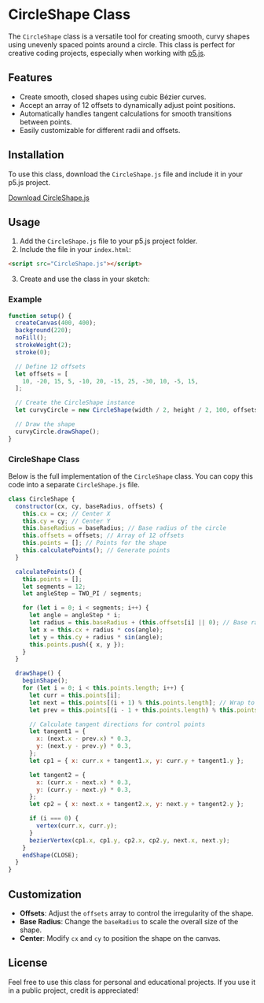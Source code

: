 # CircleShape Class

The `CircleShape` class is a versatile tool for creating smooth, curvy shapes using unevenly spaced points around a circle. This class is perfect for creative coding projects, especially when working with [p5.js](https://p5js.org/).

## Features

- Create smooth, closed shapes using cubic Bézier curves.
- Accept an array of 12 offsets to dynamically adjust point positions.
- Automatically handles tangent calculations for smooth transitions between points.
- Easily customizable for different radii and offsets.

## Installation

To use this class, download the `CircleShape.js` file and include it in your p5.js project.

[Download CircleShape.js](https://raw.githubusercontent.com/yourusername/your-repo/main/CircleShape.js)

## Usage

1. Add the `CircleShape.js` file to your p5.js project folder.
2. Include the file in your `index.html`:

```html
<script src="CircleShape.js"></script>
```

3. Create and use the class in your sketch:

### Example

```javascript
function setup() {
  createCanvas(400, 400);
  background(220);
  noFill();
  strokeWeight(2);
  stroke(0);

  // Define 12 offsets
  let offsets = [
    10, -20, 15, 5, -10, 20, -15, 25, -30, 10, -5, 15,
  ];

  // Create the CircleShape instance
  let curvyCircle = new CircleShape(width / 2, height / 2, 100, offsets);

  // Draw the shape
  curvyCircle.drawShape();
}
```

### CircleShape Class

Below is the full implementation of the `CircleShape` class. You can copy this code into a separate `CircleShape.js` file.

```javascript
class CircleShape {
  constructor(cx, cy, baseRadius, offsets) {
    this.cx = cx; // Center X
    this.cy = cy; // Center Y
    this.baseRadius = baseRadius; // Base radius of the circle
    this.offsets = offsets; // Array of 12 offsets
    this.points = []; // Points for the shape
    this.calculatePoints(); // Generate points
  }

  calculatePoints() {
    this.points = [];
    let segments = 12;
    let angleStep = TWO_PI / segments;

    for (let i = 0; i < segments; i++) {
      let angle = angleStep * i;
      let radius = this.baseRadius + (this.offsets[i] || 0); // Base radius + offset
      let x = this.cx + radius * cos(angle);
      let y = this.cy + radius * sin(angle);
      this.points.push({ x, y });
    }
  }

  drawShape() {
    beginShape();
    for (let i = 0; i < this.points.length; i++) {
      let curr = this.points[i];
      let next = this.points[(i + 1) % this.points.length]; // Wrap to the first point
      let prev = this.points[(i - 1 + this.points.length) % this.points.length]; // Wrap to the last point

      // Calculate tangent directions for control points
      let tangent1 = {
        x: (next.x - prev.x) * 0.3,
        y: (next.y - prev.y) * 0.3,
      };
      let cp1 = { x: curr.x + tangent1.x, y: curr.y + tangent1.y };

      let tangent2 = {
        x: (curr.x - next.x) * 0.3,
        y: (curr.y - next.y) * 0.3,
      };
      let cp2 = { x: next.x + tangent2.x, y: next.y + tangent2.y };

      if (i === 0) {
        vertex(curr.x, curr.y);
      }
      bezierVertex(cp1.x, cp1.y, cp2.x, cp2.y, next.x, next.y);
    }
    endShape(CLOSE);
  }
}
```

## Customization

- **Offsets**: Adjust the `offsets` array to control the irregularity of the shape.
- **Base Radius**: Change the `baseRadius` to scale the overall size of the shape.
- **Center**: Modify `cx` and `cy` to position the shape on the canvas.

## License

Feel free to use this class for personal and educational projects. If you use it in a public project, credit is appreciated!

